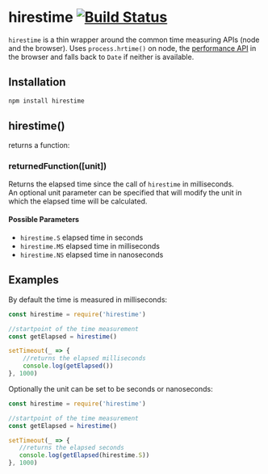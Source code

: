 # hirestime [![Build Status](https://api.travis-ci.org/seriousManual/hirestime.png)](https://travis-ci.org/seriousManual/hirestime)

`hirestime` is a thin wrapper around the common time measuring APIs (node and the browser).
Uses `process.hrtime()` on node, the [performance API](https://developer.mozilla.org/de/docs/Web/API/Performance/now) in the browser and falls back to `Date` if neither is available.

## Installation

````bash
npm install hirestime
````

## hirestime()
returns a function:

### returnedFunction([unit])
Returns the elapsed time since the call of `hirestime` in milliseconds.    
An optional unit parameter can be specified that will modify the unit in which the elapsed time will be calculated.    

#### Possible Parameters

* `hirestime.S` elapsed time in seconds
* `hirestime.MS` elapsed time in milliseconds
* `hirestime.NS` elapsed time in nanoseconds

## Examples

By default the time is measured in milliseconds:
````javascript
const hirestime = require('hirestime')

//startpoint of the time measurement
const getElapsed = hirestime()

setTimeout(_ => {
    //returns the elapsed milliseconds
    console.log(getElapsed())
}, 1000)
````
 
Optionally the unit can be set to be seconds or nanoseconds:
 ````javascript
const hirestime = require('hirestime')

//startpoint of the time measurement
const getElapsed = hirestime()

setTimeout(_ => {
    //returns the elapsed seconds
    console.log(getElapsed(hirestime.S))
}, 1000)
````
 
